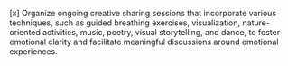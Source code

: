 [x] Organize ongoing creative sharing sessions that incorporate various techniques, such as guided breathing exercises, visualization, nature-oriented activities, music, poetry, visual storytelling, and dance, to foster emotional clarity and facilitate meaningful discussions around emotional experiences.